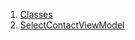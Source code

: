 

1. [Classes](view_model_after_auth_view_models_chat_view_models_select_contact_view_model/view_model_after_auth_view_models_chat_view_models_select_contact_view_model-library.html#classes)
2. [SelectContactViewModel](view_model_after_auth_view_models_chat_view_models_select_contact_view_model/SelectContactViewModel-class.html)
